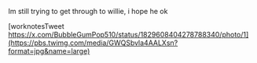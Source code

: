 
Im still trying to get through to willie, i hope he ok 

[worknotesTweet https://x.com/BubbleGumPop510/status/1829608404278788340/photo/1](https://pbs.twimg.com/media/GWQSbvla4AALXsn?format=jpg&name=large)